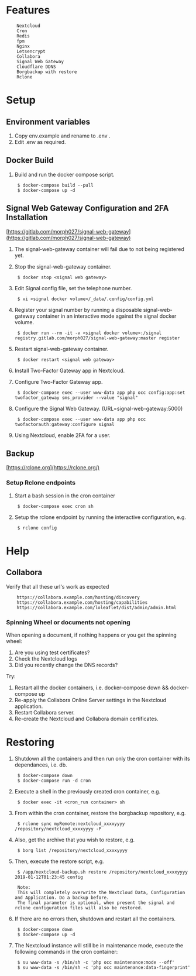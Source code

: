 # Features
        Nextcloud
        Cron
        Redis
        fpm
        Nginx
        Letsencrypt
        Collabora
        Signal Web Gateway
        Cloudflare DDNS
        Borgbackup with restore
        Rclone
        
# Setup

## Environment variables
1. Copy env.example and rename to .env .
2. Edit .env as required.

## Docker Build
1. Build and run the docker compose script.

        $ docker-compose build --pull
        $ docker-compose up -d

## Signal Web Gateway Configuration and 2FA Installation
[https://gitlab.com/morph027/signal-web-gateway](https://gitlab.com/morph027/signal-web-gateway)

1. The signal-web-gateway container will fail due to not being registered yet.
1. Stop the signal-web-gateway container.

        $ docker stop <signal web gateway>

1. Edit Signal config file, set the telephone number.

        $ vi <signal docker volume>/_data/.config/config.yml

1. Register your signal number by running a disposable signal-web-gateway container in an interactive mode against the signal docker volume.

        $ docker run --rm -it -v <signal docker volume>:/signal registry.gitlab.com/morph027/signal-web-gateway:master register

1. Restart signal-web-gateway container.

        $ docker restart <signal web gateway>

1. Install Two-Factor Gateway app in Nextcloud.

1. Configure Two-Factor Gateway app.

        $ docker-compose exec --user www-data app php occ config:app:set twofactor_gateway sms_provider --value "signal"

1. Configure the Signal Web Gateway. (URL=signal-web-gateway:5000)

        $ docker-compose exec --user www-data app php occ twofactorauth:gateway:configure signal

1. Using Nextcloud, enable 2FA for a user.

## Backup

[https://rclone.org](https://rclone.org/)

### Setup Rclone endpoints
1. Start a bash session in the cron container

        $ docker-compose exec cron sh

1. Setup the rclone endpoint by running the interactive configuration, e.g.

        $ rclone config

# Help

## Collabora
Verify that all these url's work as expected

        https://collabora.example.com/hosting/discovery
        https://collabora.example.com/hosting/capabilities
        https://collabora.example.com/loleaflet/dist/admin/admin.html

### Spinning Wheel or documents not opening
When opening a document, if nothing happens or you get the spinning wheel:

1. Are you using test certificates?
1. Check the Nextcloud logs
1. Did you recently change the DNS records?

Try:

1. Restart all the docker containers, i.e. docker-compose down && docker-compose up
1. Re-apply the Collabora Online Server settings in the Nextcloud application.
1. Restart Collabora server.
1. Re-create the Nextcloud and Collabora domain certificates.

# Restoring

1. Shutdown all the containers and then run only the cron container with its dependances, i.e. db.

        $ docker-compose down
        $ docker-compose run -d cron

1. Execute a shell in the previously created cron container, e.g.

        $ docker exec -it <cron_run container> sh

1. From within the cron container, restore the borgbackup repository, e.g.

        $ rclone sync myRemote:nextcloud_xxxxyyyy /repository/nextcloud_xxxxyyyy -P

1. Also, get the archive that you wish to restore, e.g.

        $ borg list /repository/nextcloud_xxxxyyyy

1. Then, execute the restore script, e.g.

        $ /app/nextcloud-backup.sh restore /repository/nextcloud_xxxxyyyy 2019-01-12T01:23:45 config

        Note:
        This will completely overwrite the Nextcloud Data, Configuration and Application. Do a backup before.
        The final parameter is optional, when present the signal and rclone configuration files will also be restored.        
1. If there are no errors then, shutdown and restart all the containers.

        $ docker-compose down
        $ docker-compose up -d

1. The Nextcloud instance will still be in maintenance mode, execute the following commands in the cron container:

        $ su www-data -s /bin/sh -c 'php occ maintenance:mode --off'
        $ su www-data -s /bin/sh -c 'php occ maintenance:data-fingerprint'
